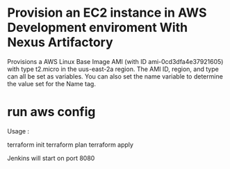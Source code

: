 # Provision an EC2 instance in AWS Development enviroment With Nexus Artifactory

Provisions a AWS Linux  Base Image AMI (with ID ami-0cd3dfa4e37921605) with type t2.micro in the uus-east-2a region. The AMI ID, region, and type can all be set as variables. You can also set the name variable to determine the value set for the Name tag.

# run aws config  


Usage :

terraform init
terraform plan
terraform apply

Jenkins will start on port 8080 
